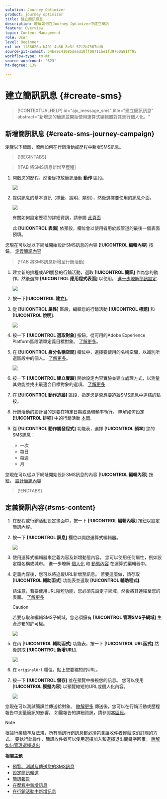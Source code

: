 ```yaml
---
solution: Journey Optimizer
product: journey optimizer
title: 建立簡訊訊息
description: 瞭解如何在Journey Optimizer中建立簡訊
feature: Overview
topic: Content Management
role: User
level: Beginner
exl-id: 1f88626a-b491-4b36-8e3f-57f2b7567dd0
source-git-commit: 64be9c41085dead10ff08711be1f39760a81ff95
workflow-type: tm+mt
source-wordcount: '623'
ht-degree: 13%

---
```


# 建立簡訊訊息 {#create-sms}

>[!CONTEXTUALHELP]
>id="ajo_message_sms"
>title="建立簡訊訊息"
>abstract="新增您的簡訊並開始使用運算式編輯器對其進行個人化。"

## 新增簡訊訊息 {#create-sms-journey-campaign}

瀏覽以下標籤，瞭解如何在行銷活動或歷程中新增SMS訊息。

>[!BEGINTABS]

>[!TAB 將SMS訊息新增至歷程]

1. 開啟您的歷程，然後從拖放簡訊活動 **動作** 區段。

   ![](assets/sms_create_1.png)

1. 提供訊息的基本資訊（標籤、說明、類別），然後選擇要使用的訊息介面。

   ![](assets/sms_create_2.png)

   有關如何設定歷程的詳細資訊，請參閱 [此頁面](../building-journeys/journey-gs.md)

   此 **[!UICONTROL 表面]** 依預設，欄位會以使用者用於該管道的最後一個表面預填。

您現在可以從以下網址開始設計SMS訊息的內容 **[!UICONTROL 編輯內容]** 按鈕。 [定義簡訊內容](#sms-content)

>[!TAB 將SMS訊息新增至行銷活動]

1. 建立新的排程或API觸發的行銷活動，選取 **[!UICONTROL 簡訊]** 作為您的動作，然後選擇 **[!UICONTROL 應用程式表面]** 以使用。 [進一步瞭解簡訊設定](sms-configuration.md).

   ![](assets/sms_create_3.png)

1. 按一下&#x200B;**[!UICONTROL 建立]**。

1. 從 **[!UICONTROL 屬性]** 區段，編輯您的行銷活動 **[!UICONTROL 標題]** 和 **[!UICONTROL 說明]**.

   ![](assets/sms_create_4.png)

1. 按一下 **[!UICONTROL 選取對象]** 按鈕，從可用的Adobe Experience Platform區段清單定義目標對象。 [了解更多](../segment/about-segments.md)。

1. 在 **[!UICONTROL 身分名稱空間]** 欄位中，選擇要使用的名稱空間，以識別所選區段中的個人。 [了解更多](../event/about-creating.md#select-the-namespace)。

   ![](assets/sms_create_5.png)

1. 按一下 **[!UICONTROL 建立實驗]** 開始設定內容實驗並建立處理方式，以測量其效能並找出最適合目標對象的選項。 [了解更多](../campaigns/content-experiment.md)

1. 在 **[!UICONTROL 動作追蹤]** 區段，指定您是否想要追蹤SMS訊息中連結的點按。

1. 行銷活動的設計目的是要在特定日期或循環頻率執行。 瞭解如何設定 **[!UICONTROL 排程]** 中的行銷活動 [本節](../campaigns/create-campaign.md#schedule).

1. 從 **[!UICONTROL 動作觸發程式]** 功能表，選擇 **[!UICONTROL 頻率]** 您的SMS訊息：

   * 一次
   * 每日
   * 每週
   * 月

您現在可以從以下網址開始設計SMS訊息的內容 **[!UICONTROL 編輯內容]** 按鈕。 [設計簡訊內容](#sms-content)

>[!ENDTABS]

## 定義簡訊內容{#sms-content}

1. 在歷程或行銷活動設定畫面中，按一下 **[!UICONTROL 編輯內容]** 按鈕以設定簡訊內容。

1. 按一下 **[!UICONTROL 訊息]** 欄位以開啟運算式編輯器。

   ![](assets/sms-content.png)

1. 使用運算式編輯器來定義內容及新增動態內容。 您可以使用任何屬性，例如設定檔名稱或城市。 進一步瞭解 [個人化](../personalization/personalize.md) 和 [動態內容](../personalization/get-started-dynamic-content.md) 在運算式編輯器中。

1. 定義內容後，您可以將追蹤URL新增至訊息。 若要這麼做，請存取 **[!UICONTROL 輔助函式]** 功能表並選取 **[!UICONTROL 輔助程式]**.

   請注意，若要使用URL縮短功能，您必須先設定子網域，然後將其連結至您的表面。 [了解更多](sms-subdomains.md)

   >[!CAUTION]
   >
   > 若要存取和編輯SMS子網域，您必須擁有 **[!UICONTROL 管理SMS子網域]** 生產沙箱的許可權。

   ![](assets/sms_tracking_1.png)

1. 在內 **[!UICONTROL 輔助函式]** 功能表，按一下 **[!UICONTROL URL函式]** 然後選取 **[!UICONTROL 新增URL]**.

   ![](assets/sms_tracking_2.png)

1. 在 `originalUrl` 欄位，貼上您要縮短的URL。

1. 按一下 **[!UICONTROL 儲存]** 並在預覽中檢視您的訊息。 您可以使用 **[!UICONTROL 模擬內容]** 以預覽縮短的URL或個人化內容。

   ![](assets/sms-content-preview.png)

您現在可以測試簡訊並傳送給對象。 [瞭解更多](send-sms.md)
傳送後，您可以在行銷活動或歷程報告中測量簡訊的影響。 如需報告的詳細資訊，請參閱[本區段](../reports/campaign-global-report.md#sms-tab)。

>[!NOTE]
>
>根據行業標準及法規，所有簡訊行銷訊息都必須包含讓收件者輕鬆取消訂閱的方式。 要執行此操作，簡訊收件者可以使用選擇加入和選擇退出關鍵字回覆。 [瞭解如何管理選擇退出](../privacy/opt-out.md#sms-opt-out-management-sms-opt-out-management)

**相關主題**

* [預覽、測試及傳送您的SMS訊息](send-sms.md)
* [設定簡訊頻道](sms-configuration.md)
* [簡訊報告](../reports/journey-global-report.md#sms-global)
* [在歷程中新增訊息](../building-journeys/journeys-message.md)
* [在行銷活動中新增訊息](../campaigns/create-campaign.md)
